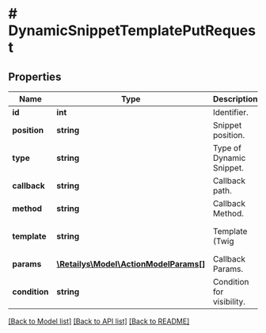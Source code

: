 # # DynamicSnippetTemplatePutRequest

## Properties

Name | Type | Description | Notes
------------ | ------------- | ------------- | -------------
**id** | **int** | Identifier. | [optional]
**position** | **string** | Snippet position. | [optional]
**type** | **string** | Type of Dynamic Snippet. | [optional]
**callback** | **string** | Callback path. | [optional]
**method** | **string** | Callback Method. | [optional]
**template** | **string** | Template (Twig|Liquid) Snippet data. | [optional]
**params** | [**\Retailys\Model\ActionModelParams[]**](ActionModelParams.md) | Callback Params. | [optional]
**condition** | **string** | Condition for visibility. | [optional]

[[Back to Model list]](../../README.md#models) [[Back to API list]](../../README.md#endpoints) [[Back to README]](../../README.md)
